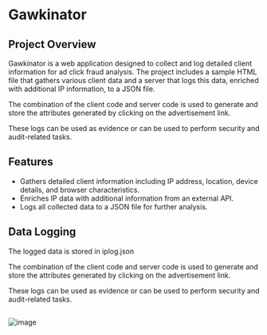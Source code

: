 # Gawkinator

## Project Overview

Gawkinator is a web application designed to collect and log detailed client information for ad click fraud analysis. The project includes a sample HTML file that gathers various client data and a server that logs this data, enriched with additional IP information, to a JSON file.

The combination of the client code and server code is used to generate and store the attributes generated by clicking on the advertisement link.

These logs can be used as evidence or can be used to perform security and
audit-related tasks.

## Features

- Gathers detailed client information including IP address, location, device details, and browser characteristics.
- Enriches IP data with additional information from an external API.
- Logs all collected data to a JSON file for further analysis.

## Data Logging
The logged data is stored in iplog.json 

The combination of the client code and server code is used to generate and store the attributes generated by clicking on the advertisement link.

These logs can be used as evidence or can be used to perform security and
audit-related tasks.

##

![image](https://github.com/user-attachments/assets/c8cfe1ba-1a2c-41b7-b58d-ad0cc631303d)

